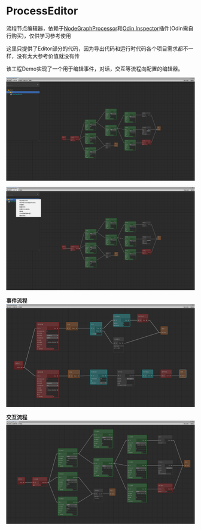 # ProcessEditor
流程节点编辑器，依赖于[NodeGraphProcessor](https://github.com/alelievr/NodeGraphProcessor)和[Odin Inspector](https://odininspector.com/)插件(Odin需自行购买)，仅供学习参考使用

这里只提供了Editor部分的代码，因为导出代码和运行时代码各个项目需求都不一样，没有太大参考价值就没有传

该工程Demo实现了一个用于编辑事件，对话，交互等流程向配置的编辑器。

![image](https://github.com/Svily/FlowEditor/blob/master/Image/flow3.png)

![image](https://github.com/Svily/FlowEditor/blob/master/Image/flow4.png)

**事件流程**
![image](https://github.com/Svily/FlowEditor/blob/master/Image/flow01.png)

**交互流程**
![image](https://github.com/Svily/FlowEditor/blob/master/Image/flow2.png)
